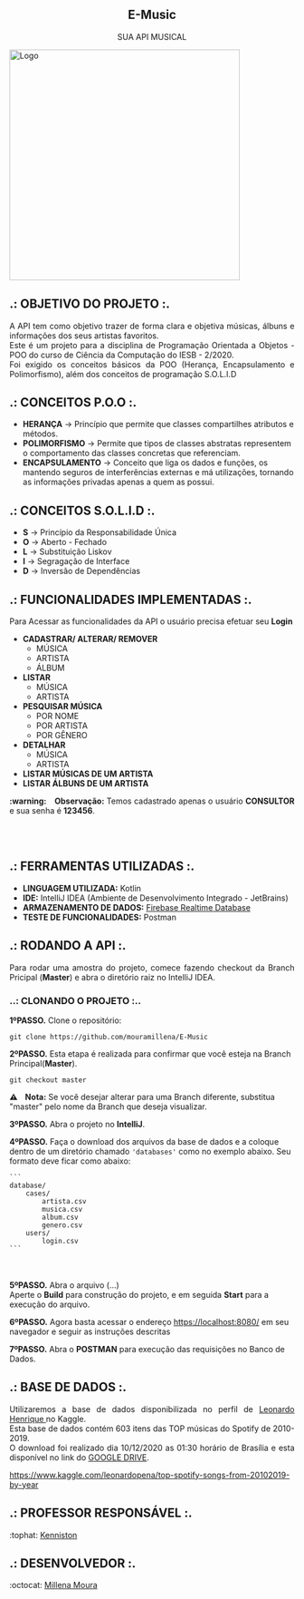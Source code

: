 <h2 align="center"> E-Music </h2> 
<p align="center"> SUA API MUSICAL </p>
   <img width="407"  alt="Logo" src="">
</div>

## .: OBJETIVO DO PROJETO :.

<p align="justify"> A API tem como objetivo trazer de forma clara e objetiva músicas, álbuns e informações dos seus artistas favoritos.
   <br> Este é um projeto para a disciplina de Programação Orientada a Objetos - POO do curso de Ciência da Computação do IESB - 2/2020.
   <br> Foi exigido os conceitos básicos da POO (Herança, Encapsulamento e Polimorfismo), além dos conceitos de programação S.O.L.I.D </p>

## .: CONCEITOS P.O.O :.
<p align="justify">
<ul>  
   <li><b>HERANÇA</b> -> Princípio que permite que classes compartilhes atributos e métodos. </li>
   <li><b>POLIMORFISMO</b> -> Permite que tipos de classes abstratas representem o comportamento das classes concretas que referenciam.</li>
   <li><b>ENCAPSULAMENTO</b> -> Conceito que liga os dados e funções, os mantendo seguros de interferências externas e má utilizações, tornando as informações privadas apenas a quem as possui.</li>
</ul>
</p>

## .: CONCEITOS S.O.L.I.D :.
<p align="justify">
<ul>  
   <li><b>S</b> -> Princípio da Responsabilidade Única </li>
   <li><b>O</b> -> Aberto - Fechado </li>
   <li><b>L</b> -> Substituição Liskov </li>
   <li><b>I</b> -> Segragação de Interface </li>
   <li><b>D</b> -> Inversão de Dependências</li>  
</ul>
</p>

## .: FUNCIONALIDADES IMPLEMENTADAS :.
<p align="justify">Para Acessar as funcionalidades da API o usuário precisa efetuar seu <b>Login</b> </p>

<p align="justify">
<ul>
   <li><b>CADASTRAR/ ALTERAR/ REMOVER</b>     
    <ul>
      <li>MÚSICA</li>
      <li>ARTISTA</li>
      <li>ÁLBUM</li>
    </ul> </li>   
   
  <li><b>LISTAR</b>      
    <ul>
      <li>MÚSICA</li>
      <li>ARTISTA</li>
    </ul> </li> 
    
   <li><b>PESQUISAR MÚSICA</b>      
    <ul>
     <li>POR NOME</li>
     <li>POR ARTISTA</li>
     <li>POR GÊNERO</li>
    </ul> </li>
    
   <li><b>DETALHAR</b>      
    <ul>
      <li>MÚSICA</li>
      <li>ARTISTA</li>
    </ul> </li> 
     
  <li><b>LISTAR MÚSICAS DE UM ARTISTA</b></li>
  <li><b>LISTAR ÁLBUNS DE UM ARTISTA</b></li>

</ul>
</p>

<p align="justify"><b> :warning: &nbsp;&nbsp; Observação:</b> Temos cadastrado apenas o usuário <b>CONSULTOR</b> e sua senha é <b>123456</b>.</p>
<br><br>

## .: FERRAMENTAS UTILIZADAS :.
<ul>
   <li><b>LINGUAGEM UTILIZADA:</b> Kotlin </li>
   <li><b>IDE:</b> IntelliJ IDEA (Ambiente de Desenvolvimento Integrado - JetBrains) </li>
   <li><b>ARMAZENAMENTO DE DADOS:</b> <a href="https://firebase.google.com/"> Firebase Realtime Database </a> </li> 
   <li><b>TESTE DE FUNCIONALIDADES:</b> Postman </li>
</ul>

## .: RODANDO A API :. 
<p align="justify"> Para rodar uma amostra do projeto, comece fazendo checkout da Branch Pricipal (<b>Master</b>) e abra o diretório raiz no IntelliJ IDEA.</p>

### ..: CLONANDO O PROJETO :..

<b>1ºPASSO.</b> Clone o repositório:

```
git clone https://github.com/mouramillena/E-Music
```

<b>2ºPASSO.</b> Esta etapa é realizada para confirmar que você esteja na Branch Principal(<b>Master</b>). 

```
git checkout master
```

<b> :warning: &nbsp;&nbsp; Nota:</b> Se você desejar alterar para uma Branch diferente, substitua "master" pelo nome da Branch que deseja visualizar.
<br>

<b>3ºPASSO.</b> Abra o projeto no <b>IntelliJ</b>.

<b>4ºPASSO.</b> Faça o download dos arquivos da base de dados e a coloque dentro de um diretório chamado `'databases'` como no exemplo abaixo.
Seu formato deve ficar como abaixo:

    ```
    database/
        cases/
            artista.csv
            musica.csv
            album.csv
			genero.csv
        users/
            login.csv  
    ```

<br><br>
<b>5ºPASSO.</b> Abra o arquivo (...) 
<br>Aperte o <b>Build</b> para construção do projeto, e em seguida <b>Start</b> para a execução do arquivo.
<br>

<b>6ºPASSO.</b> Agora basta acessar o endereço [https://localhost:8080/](https://localhost:8080/) em seu navegador e seguir as 
instruções descritas

<b>7ºPASSO.</b> Abra o <b>POSTMAN</b> para execução das requisições no Banco de Dados.
<br>

## .: BASE DE DADOS :.
<p align="justify"> Utilizaremos a base de dados disponibilizada no perfil de <a href="https://www.kaggle.com/leonardopena/top-spotify-songs-from-20102019-by-year/metadata"> Leonardo Henrique </a> no Kaggle.
<br> Esta base de dados contém 603 itens das TOP músicas do Spotify de 2010-2019.
<br> O download foi realizado dia 10/12/2020 as 01:30 horário de Brasília e esta disponível no link do <a href="">GOOGLE DRIVE</a>.</p>

https://www.kaggle.com/leonardopena/top-spotify-songs-from-20102019-by-year


## .: PROFESSOR RESPONSÁVEL :.
<p align="justify"> :tophat: <a href="https://github.com/kenniston"> Kenniston </a> </p>

## .: DESENVOLVEDOR :.
<p align="justify"> :octocat: <a href="https://github.com/mouramillena"> Millena Moura </a> </p>
